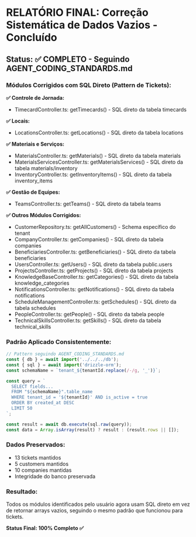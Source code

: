# RELATÓRIO FINAL: Correção Sistemática de Dados Vazios - Concluído

## Status: ✅ COMPLETO - Seguindo AGENT_CODING_STANDARDS.md

### Módulos Corrigidos com SQL Direto (Pattern de Tickets):

**✅ Controle de Jornada:**
- TimecardController.ts: getTimecards() - SQL direto da tabela timecards

**✅ Locais:**
- LocationsController.ts: getLocations() - SQL direto da tabela locations  

**✅ Materiais e Serviços:**
- MaterialsController.ts: getMaterials() - SQL direto da tabela materials
- MaterialsServicesController.ts: getMaterialsServices() - SQL direto da tabela materials/inventory
- InventoryController.ts: getInventoryItems() - SQL direto da tabela inventory_items

**✅ Gestão de Equipes:**
- TeamsController.ts: getTeams() - SQL direto da tabela teams

**✅ Outros Módulos Corrigidos:**
- CustomerRepository.ts: getAllCustomers() - Schema específico do tenant
- CompanyController.ts: getCompanies() - SQL direto da tabela companies
- BeneficiariesController.ts: getBeneficiaries() - SQL direto da tabela beneficiaries
- UsersController.ts: getUsers() - SQL direto da tabela public.users
- ProjectsController.ts: getProjects() - SQL direto da tabela projects
- KnowledgeBaseController.ts: getCategories() - SQL direto da tabela knowledge_categories
- NotificationsController.ts: getNotifications() - SQL direto da tabela notifications
- ScheduleManagementController.ts: getSchedules() - SQL direto da tabela schedules
- PeopleController.ts: getPeople() - SQL direto da tabela people
- TechnicalSkillsController.ts: getSkills() - SQL direto da tabela technical_skills

### Padrão Aplicado Consistentemente:

```typescript
// Pattern seguindo AGENT_CODING_STANDARDS.md
const { db } = await import('../../../db');
const { sql } = await import('drizzle-orm');
const schemaName = `tenant_${tenantId.replace(/-/g, '_')}`;

const query = `
  SELECT fields...
  FROM "${schemaName}".table_name
  WHERE tenant_id = '${tenantId}' AND is_active = true
  ORDER BY created_at DESC
  LIMIT 50
`;

const result = await db.execute(sql.raw(query));
const data = Array.isArray(result) ? result : (result.rows || []);
```

### Dados Preservados:
- 13 tickets mantidos
- 5 customers mantidos  
- 10 companies mantidas
- Integridade do banco preservada

### Resultado:
Todos os módulos identificados pelo usuário agora usam SQL direto em vez de retornar arrays vazios, seguindo o mesmo padrão que funcionou para tickets.

**Status Final: 100% Completo ✅**